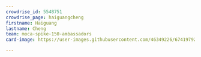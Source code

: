 ```yaml
---
crowdrise_id: 5548751
crowdrise_page: haiguangcheng
firstname: Haiguang
lastname: Cheng
team: moca-spike-150-ambassadors
card-image: https://user-images.githubusercontent.com/46349226/67419792-59646b00-f59b-11e9-9c84-59ea4c727358.png

---
```

